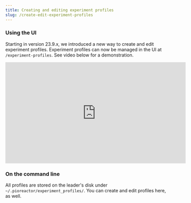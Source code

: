 ```yaml
---
title: Creating and editing experiment profiles
slug: /create-edit-experiment-profiles
---
```


### Using the UI

Starting in version 23.9.x, we introduced a new way to create and edit experiment profiles. Experiment profiles can now be managed in the UI at `/experiment-profiles`. See video below for a demonstration.


<iframe width="560" height="315" src="https://www.youtube.com/embed/yxxj0ncTxws?si=42eGY8yIt5D84qUA" title="YouTube video player" frameborder="0" allow="accelerometer; autoplay; clipboard-write; encrypted-media; gyroscope; picture-in-picture; web-share" allowfullscreen></iframe>


### On the command line

All profiles are stored on the leader's disk under `~/.pioreactor/experiment_profiles/`. You can create and edit profiles here, as well.

